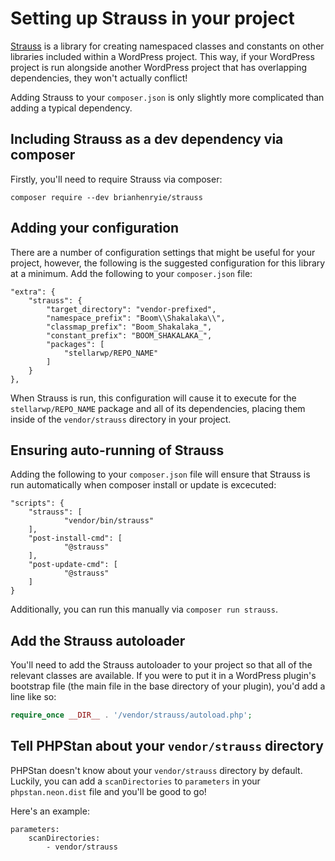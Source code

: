 # Setting up Strauss in your project

[Strauss](https://github.com/BrianHenryIE/strauss) is a library for creating namespaced classes and constants on other libraries included within a WordPress project. This way, if your WordPress project is run alongside another WordPress project that has overlapping dependencies, they won't actually conflict!

Adding Strauss to your `composer.json` is only slightly more complicated than adding a typical dependency.

## Including Strauss as a dev dependency via composer

Firstly, you'll need to require Strauss via composer:

```
composer require --dev brianhenryie/strauss
```

## Adding your configuration

There are a number of configuration settings that might be useful for your project, however, the following is the suggested configuration for this library at a minimum. Add the following to your `composer.json` file:

```
"extra": {
	"strauss": {
		"target_directory": "vendor-prefixed",
		"namespace_prefix": "Boom\\Shakalaka\\",
		"classmap_prefix": "Boom_Shakalaka_",
		"constant_prefix": "BOOM_SHAKALAKA_",
		"packages": [
			"stellarwp/REPO_NAME"
		]
	}
},
```

When Strauss is run, this configuration will cause it to execute for the `stellarwp/REPO_NAME` package and all of its dependencies, placing them inside of the `vendor/strauss` directory in your project.

## Ensuring auto-running of Strauss

Adding the following to your `composer.json` file will ensure that Strauss is run automatically when composer install or update is excecuted:

```
"scripts": {
	"strauss": [
			"vendor/bin/strauss"
	],
	"post-install-cmd": [
			"@strauss"
	],
	"post-update-cmd": [
			"@strauss"
	]
}
```

Additionally, you can run this manually via `composer run strauss`.

## Add the Strauss autoloader

You'll need to add the Strauss autoloader to your project so that all of the relevant classes are available. If you were to put it in a WordPress plugin's bootstrap file (the main file in the base directory of your plugin), you'd add a line like so:

```php
require_once __DIR__ . '/vendor/strauss/autoload.php';
```

## Tell PHPStan about your `vendor/strauss` directory

PHPStan doesn't know about your `vendor/strauss` directory by default. Luckily, you can add a `scanDirectories` to `parameters` in your `phpstan.neon.dist` file and you'll be good to go!

Here's an example:

```
parameters:
	scanDirectories:
		- vendor/strauss
```
